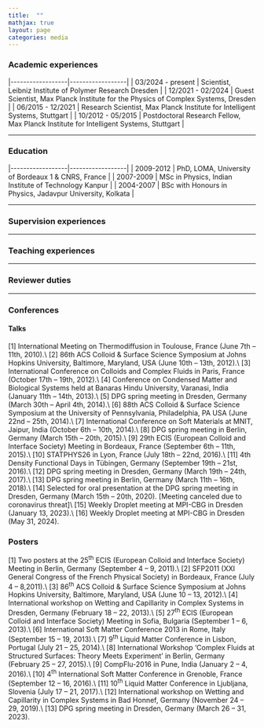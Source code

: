 ```yaml
---
title:  ""
mathjax: true
layout: page
categories: media
---
```


### Academic experiences 

|------------------|------------------|
| 03/2024 - present      | Scientist, Leibniz Institute of Polymer Research Dresden | 
| 12/2021 - 02/2024      | Guest Scientist, Max Planck Institute for the Physics of Complex Systems, Dresden | 
| 06/2015 - 12/2021      | Research Scientist, Max Planck Institute for Intelligent Systems, Stuttgart | 
| 10/2012 - 05/2015 | Postdoctoral Research Fellow, Max Planck Institute for Intelligent Systems, Stuttgart | 

---
### Education

|------------------|------------------|
| 2009-2012      | PhD, LOMA, University of Bordeaux 1 & CNRS, France | 
| 2007-2009      | MSc in Physics, Indian Institute of Technology Kanpur | 
| 2004-2007      | BSc with Honours in Physics, Jadavpur University, Kolkata |  

---
### Supervision experiences
---

### Teaching experiences
---

### Reviewer duties
---

### Conferences
#### Talks
[1] International Meeting on Thermodiffusion in Toulouse, France (June 7th – 11th, 2010).\\
[2] 86th ACS Colloid & Surface Science Symposium at Johns Hopkins University, Baltimore, Maryland, USA (June 10th – 13th, 2012).\\
[3] International Conference on Colloids and Complex Fluids in Paris, France (October 17th – 19th, 2012).\\
[4]	Conference on Condensed Matter and Biological Systems held at Banaras Hindu University, Varanasi, India (January 11th – 14th, 2013).\\
[5] DPG spring meeting in Dresden, Germany (March 30th – April 4th, 2014).\\
[6]	88th ACS Colloid & Surface Science Symposium at the University of Pennsylvania, Philadelphia, PA USA (June 22nd – 25th, 2014).\\
[7]	International Conference on Soft Materials at MNIT, Jaipur, India (October 6th – 10th, 2014).\\
[8]	DPG spring meeting in Berlin, Germany (March 15th – 20th, 2015).\\
[9]	29th ECIS (European Colloid and Interface Society) Meeting in Bordeaux, France (September 6th – 11th, 2015).\\
[10]	STATPHYS26 in Lyon, France (July 18th – 22nd, 2016).\\
[11]	4th Density Functional Days in Tübingen, Germany (September 19th – 21st, 2016).\\
[12]	DPG spring meeting in Dresden, Germany (March 19th – 24th, 2017).\\
[13]	DPG spring meeting in Berlin, Germany (March 11th – 16th, 2018).\\
[14]	Selected for oral presentation at the DPG spring meeting in Dresden, Germany (March 15th – 20th, 2020). [Meeting canceled due to coronavirus threat]\\
[15]	Weekly Droplet meeting at MPI-CBG in Dresden (January 13, 2023).\\
[16] Weekly Droplet meeting at MPI-CBG in Dresden (May 31, 2024).

### Posters
[1] Two posters at the 25<sup>th</sup> ECIS (European Colloid and Interface Society) Meeting in Berlin, Germany (September 4 – 9, 2011).\\
[2]	SFP2011 (XXI General Congress of the French Physical Society) in Bordeaux, France (July 4 – 8,2011).\\
[3]	86<sup>th</sup> ACS Colloid & Surface Science Symposium at Johns Hopkins University, Baltimore, Maryland, USA (June 10 – 13, 2012).\\
[4]	International workshop on Wetting and Capillarity in Complex Systems in Dresden, Germany (February 18 – 22, 2013).\\
[5]	27<sup>th</sup> ECIS (European Colloid and Interface Society) Meeting in Sofia, Bulgaria (September 1 – 6, 2013).\\
[6] International Soft Matter Conference 2013 in Rome, Italy (September 15 – 19, 2013).\\
[7]	9<sup>th</sup> Liquid Matter Conference in Lisbon, Portugal (July 21 – 25, 2014).\\
[8]	International Workshop ‘Complex Fluids at Structured Surfaces: Theory Meets Experiment’ in Berlin, Germany (February 25 – 27, 2015).\\
[9]	CompFlu-2016 in Pune, India (January 2 – 4, 2016).\\
[10]	4<sup>th</sup> International Soft Matter Conference in Grenoble, France (September 12 – 16, 2016).\\
[11]	10<sup>th</sup> Liquid Matter Conference in Ljubljana, Slovenia (July 17 – 21, 2017).\\
[12]	International workshop on Wetting and Capillarity in Complex Systems in Bad Honnef, Germany (November 24 – 29, 2019).\\
[13]	DPG spring meeting in Dresden, Germany (March 26 – 31, 2023).

